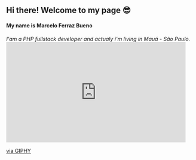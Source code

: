 ## Hi there! Welcome to my page 😎

#### My name is Marcelo Ferraz Bueno 

*I'am a PHP fullstack developer and actualy i'm living in Mauá - São Paulo.* <iframe src="https://giphy.com/embed/zCV6yYYnYZejS" width="480" height="270" frameBorder="0" class="giphy-embed" allowFullScreen></iframe><p><a href="https://giphy.com/gifs/starwars-star-wars-zCV6yYYnYZejS">via GIPHY</a></p>
<!--
**marcelobueno/marcelobueno** is a ✨ _special_ ✨ repository because its `README.md` (this file) appears on your GitHub profile.

Here are some ideas to get you started:

- 🔭 I’m currently working on ...
- 🌱 I’m currently learning ...
- 👯 I’m looking to collaborate on ...
- 🤔 I’m looking for help with ...
- 💬 Ask me about ...
- 📫 How to reach me: ...
- 😄 Pronouns: ...
- ⚡ Fun fact: ...
-->

